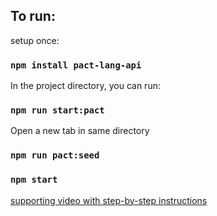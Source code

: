 
## To run:

setup once:

### `npm install pact-lang-api`

In the project directory, you can run:

### `npm run start:pact`

Open a new tab in same directory

### `npm run pact:seed`

### `npm start`

[supporting video with step-by-step instructions](https://youtu.be/5Z0hbkvlLj4)


